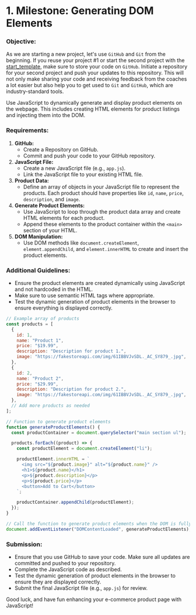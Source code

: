 # 1. Milestone: Generating DOM Elements

### Objective:

As we are starting a new project, let's use `GitHub` and `Git` from the beginning. If you reuse your project #1 or start the second project with the [start_template](https://github.com/ReDI-School/fullstack_bootcamp/tree/main/projects/02_javascript/start_template), make sure to store your code on `GitHub`. Initiate a repository for your second project and push your updates to this repository. This will not only make sharing your code and receiving feedback from the coaches a lot easier but also help you to get used to `Git` and `GitHub`, which are industry-standard tools. 

Use JavaScript to dynamically generate and display product elements on the webpage. This includes creating HTML elements for product listings and injecting them into the DOM.

### Requirements:
1. **GitHub:**
   - Create a Repository on GitHub.
   - Commit and push your code to your GitHub repository.
3. **JavaScript File:**
   - Create a new JavaScript file (e.g., `app.js`).
   - Link the JavaScript file to your existing HTML file.
4. **Product Data:**
   - Define an array of objects in your JavaScript file to represent the products. Each product should have properties like `id`, `name`, `price`, `description`, and `image`.
5. **Generate Product Elements:**
   - Use JavaScript to loop through the product data array and create HTML elements for each product.
   - Append these elements to the product container within the `<main>` section of your HTML.
6. **DOM Manipulation:**
   - Use DOM methods like `document.createElement`, `element.appendChild`, and `element.innerHTML` to create and insert the product elements.

### Additional Guidelines:

- Ensure the product elements are created dynamically using JavaScript and not hardcoded in the HTML.
- Make sure to use semantic HTML tags where appropriate.
- Test the dynamic generation of product elements in the browser to ensure everything is displayed correctly.

```jsx
// Example array of products
const products = [
  {
    id: 1,
    name: "Product 1",
    price: "$19.99",
    description: "Description for product 1.",
    image: "https://fakestoreapi.com/img/61IBBVJvSDL._AC_SY879_.jpg",
  },
  {
    id: 2,
    name: "Product 2",
    price: "$29.99",
    description: "Description for product 2.",
    image: "https://fakestoreapi.com/img/61IBBVJvSDL._AC_SY879_.jpg",
  },
  // Add more products as needed
];

// Function to generate product elements
function generateProductElements() {
  const productContainer = document.querySelector("main section ul");

  products.forEach((product) => {
    const productElement = document.createElement("li");

    productElement.innerHTML = `
      <img src="${product.image}" alt="${product.name}" />
      <h1>${product.name}</h1>
      <p>${product.description}</p>
      <p>${product.price}</p>
      <button>Add to Cart</button>
    `;

    productContainer.appendChild(productElement);
  });
}

// Call the function to generate product elements when the DOM is fully loaded
document.addEventListener("DOMContentLoaded", generateProductElements);
```

### Submission:
- Ensure that you use GitHub to save your code. Make sure all updates are committed and pushed to your repository. 
- Complete the JavaScript code as described.
- Test the dynamic generation of product elements in the browser to ensure they are displayed correctly.
- Submit the final JavaScript file (e.g., `app.js`) for review.

Good luck, and have fun enhancing your e-commerce product page with JavaScript!
